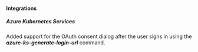 
#### Integrations

##### Azure Kubernetes Services

Added support for the OAuth consent dialog after the user signs in using the ***azure-ks-generate-login-url*** command.
